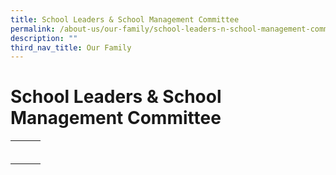```yaml
---
title: School Leaders & School Management Committee
permalink: /about-us/our-family/school-leaders-n-school-management-committee/
description: ""
third_nav_title: Our Family
---
```

# School Leaders & School Management Committee

|   |   |   |
|:-:|:-:|:-:|
|   |   |   |
|   |   |   |
|   |   |   |
|   |   |   |
|   |   |   |
|   |   |   |